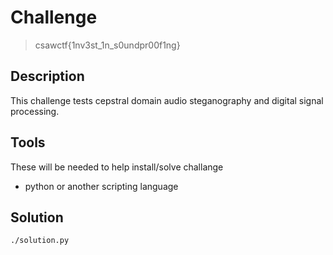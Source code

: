 # Challenge

> csawctf{1nv3st_1n_s0undpr00f1ng}

## Description

This challenge tests cepstral domain audio steganography and digital signal processing. 

## Tools

These will be needed to help install/solve challange

- python or another scripting language

## Solution

```bash
./solution.py
```
